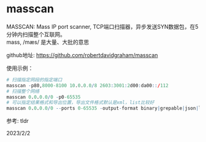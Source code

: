 # masscan

MASSCAN: Mass IP port scanner, TCP端口扫描器，异步发送SYN数据包，在5分钟内扫描整个互联网。  
mass, /mæs/ 是大量、大批的意思  

github地址: https://github.com/robertdavidgraham/masscan  

使用示例：  
```r
# 扫描指定网段的指定端口
masscan -p80,8000-8100 10.0.0.0/8 2603:3001:2d00:da00::/112
# 扫描整个网络
masscan 0.0.0.0/0 -p0-65535
# 可以指定结果格式和导出位置，导出文件格式默认是xml，list比较好
masscan 0.0.0.0/0 --ports 0-65535 -output-format binary|grepable|json|list|xml --output-filename path/to/file
```

参考: tldr  


2023/2/2  
